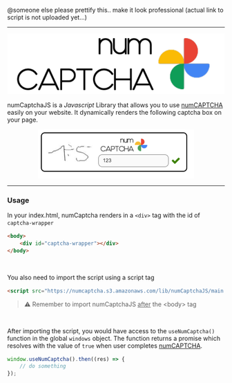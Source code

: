 @someone else please prettify this.. make it look professional (actual link to script is not uploaded yet...)

---

![logo](./static/logo.png)

numCaptchaJS is a _Javascript_ Library that allows you to use <u>numCAPTCHA</u> easily on your website. It dynamically renders the following captcha box on your page.

<div align="center">
  <img src="./static/numCaptcha-1.png">
</div>

---

### Usage

In your index.html, numCaptcha renders in a `<div>` tag with the id of `captcha-wrapper`

```html
<body>
	<div id="captcha-wrapper"></div>
</body>
```

<br />

You also need to import the script using a script tag

```html
<script src="https://numcaptcha.s3.amazonaws.com/lib/numCaptchaJS/main.js"></script>
```

> :warning: Remember to import numCaptchaJS <u>after</u> the \<body\> tag

<br />

After importing the script, you would have access to the `useNumCaptcha()` function in the global `windows` object. The function returns a promise which resolves with the value of `true` when user completes <u>numCAPTCHA</u>.

```js
window.useNumCaptcha().then((res) => {
	// do something
});
```
